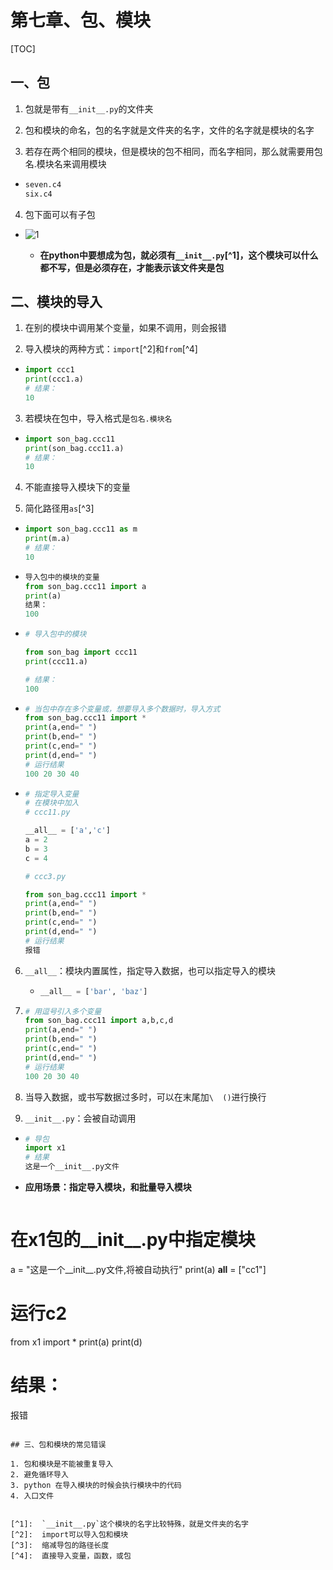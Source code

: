 # 第七章、包、模块

[TOC]

## 一、包

1. 包就是带有`__init__.py`的文件夹

2. 包和模块的命名，包的名字就是文件夹的名字，文件的名字就是模块的名字

3. 若存在两个相同的模块，但是模块的包不相同，而名字相同，那么就需要用包名.模块名来调用模块
  + ```python
    seven.c4
    six.c4
    ```

4.  包下面可以有子包

+ ![1](C:\Users\zhf28\Desktop\学习笔记\Python笔记\python笔记\第7章\img\1.png)

  + **在python中要想成为包，就必须有`__init__.py`[^1]，这个模块可以什么都不写，但是必须存在，才能表示该文件夹是包**

## 二、模块的导入

1. 在别的模块中调用某个变量，如果不调用，则会报错

2. 导入模块的两种方式：`import`[^2]和`from`[^4]
  + ```python
    import ccc1
    print(ccc1.a)
    # 结果：
    10
    ```

3. 若模块在包中，导入格式是`包名.模块名`
  + ```python
    import son_bag.ccc11
    print(son_bag.ccc11.a)
    # 结果：
    10
    ```

4. 不能直接导入模块下的变量

5. 简化路径用`as`[^3]
  + ```python
    import son_bag.ccc11 as m
    print(m.a)
    # 结果：
    10
    ```
  + ```python
    导入包中的模块的变量
    from son_bag.ccc11 import a
    print(a)
    结果：
    100
    ```
  + ```python
    # 导入包中的模块
    
    from son_bag import ccc11
    print(ccc11.a)
    
    # 结果：
    100
    ```
  + ```python
    # 当包中存在多个变量或，想要导入多个数据时，导入方式
    from son_bag.ccc11 import *
    print(a,end=" ")
    print(b,end=" ")
    print(c,end=" ")
    print(d,end=" ")
    # 运行结果
    100 20 30 40
    ```
  + ```python
    # 指定导入变量
    # 在模块中加入
    # ccc11.py
    
    __all__ = ['a','c']
    a = 2
    b = 3
    c = 4
    
    # ccc3.py
    
    from son_bag.ccc11 import *
    print(a,end=" ")
    print(b,end=" ")
    print(c,end=" ")
    print(d,end=" ")
    # 运行结果
    报错
    ```

6. `__all__`：模块内置属性，指定导入数据，也可以指定导入的模块

   + ```python
     __all__ = ['bar', 'baz']
     ```

7. ```python
   # 用逗号引入多个变量
   from son_bag.ccc11 import a,b,c,d
   print(a,end=" ")
   print(b,end=" ")
   print(c,end=" ")
   print(d,end=" ")
   # 运行结果
   100 20 30 40
   ```

8. 当导入数据，或书写数据过多时，可以在末尾加`\  ()`进行换行

9. `__init__.py`：会被自动调用

  + ```python
    # 导包
    import x1
    # 结果
    这是一个__init__.py文件
    ```
    
+ **应用场景：指定导入模块，和批量导入模块**
  ```python
# 在x1包的__init__.py中指定模块
a = "这是一个__init__.py文件,将被自动执行"
print(a)
__all__ = ["cc1"]
# 运行c2
from x1 import *
print(a)
print(d)
# 结果：
报错
  ```

## 三、包和模块的常见错误

1. 包和模块是不能被重复导入
2. 避免循环导入
3. python 在导入模块的时候会执行模块中的代码
4. 入口文件


[^1]:  `__init__.py`这个模块的名字比较特殊，就是文件夹的名字
[^2]:  import可以导入包和模块
[^3]:  缩减导包的路径长度
[^4]:  直接导入变量，函数，或包